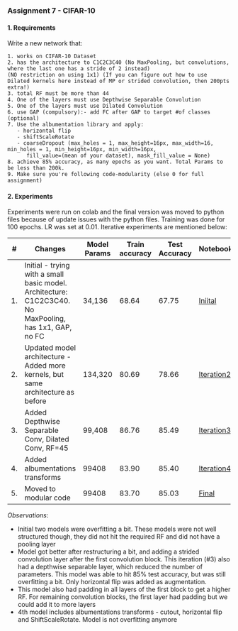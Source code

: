 ### Assignment 7 - CIFAR-10


#### 1. Requirements
Write a new network that: 

    1. works on CIFAR-10 Dataset
    2. has the architecture to C1C2C3C40 (No MaxPooling, but convolutions, where the last one has a stride of 2 instead) 
    (NO restriction on using 1x1) (If you can figure out how to use Dilated kernels here instead of MP or strided convolution, then 200pts extra!)
    3. total RF must be more than 44
    4. One of the layers must use Depthwise Separable Convolution
    5. One of the layers must use Dilated Convolution
    6. use GAP (compulsory):- add FC after GAP to target #of classes (optional)
    7. Use the albumentation library and apply:
       - horizontal flip
       - shiftScaleRotate
       - coarseDropout (max_holes = 1, max_height=16px, max_width=16, min_holes = 1, min_height=16px, min_width=16px, 
          fill_value=(mean of your dataset), mask_fill_value = None)
    8. achieve 85% accuracy, as many epochs as you want. Total Params to be less than 200k.
    9. Make sure you're following code-modularity (else 0 for full assignment) 


#### 2. Experiments

Experiments were run on colab and the final version was moved to python files because of update issues with the python files. 
Training was done for 100 epochs. LR was set at 0.01.
Iterative experiments are mentioned below:   

|#  | Changes	                                                | Model Params	|  Train accuracy |	Test Accuracy |	Notebook | 
|--| ------------------------------------------------------- | -------- | --------- | --------- | ---------- |
|1. | Initial - trying with a small basic model. Architecture: C1C2C3C40. No MaxPooling, has 1x1, GAP, no FC  | 34,136	|  68.64 |	67.75 | [Iniital](https://github.com/smitasasindran/era4/blob/session7/Session7/ERA4_Session7_Iteration1.ipynb)	  | 
|2. | Updated model architecture - Added more kernels, but same architecture as before  | 134,320 | 80.69 |	78.66 | [Iteration2](https://github.com/smitasasindran/era4/blob/session7/Session7/ERA4_Session7_Iteration2.ipynb)  |
|3. | Added Depthwise Separable Conv, Dilated Conv, RF=45  | 99,408 |	86.76 |	85.49 | [Iteration3](https://github.com/smitasasindran/era4/blob/session7/Session7/ERA4_Session7_Iteration3.ipynb) |
|4. | Added albumentations transforms | 99408 |	83.90 |	85.40 | [Iteration4](https://github.com/smitasasindran/era4/blob/master/Session7/ERA4_Session7_Iteration4.ipynb) |
|5. | Moved to modular code | 99408 |	83.70 |	85.03 | [Final](https://github.com/smitasasindran/era4/blob/session7/Session7/ERA4_Session7_Final.ipynb) |


*Observations*:

- Initial two models were overfitting a bit. These models were not well structured though, they did not hit the required RF and did not have a pooling layer
- Model got better after restructuring a bit, and adding a strided convolution layer after the first convolution block. This iteration (#3) also had a depthwise separable layer, which reduced the number of parameters. This model was able to hit 85% test accuracy, but was still overfitting a bit. Only horizontal flip was added as augmentation.
- This model also had padding in all layers of the first block to get a higher RF. For remaining convolution blocks, the first layer had padding but we could add it to more layers
- 4th model includes albumentations transforms - cutout, horizontal flip and ShiftScaleRotate. Model is not overfitting anymore




